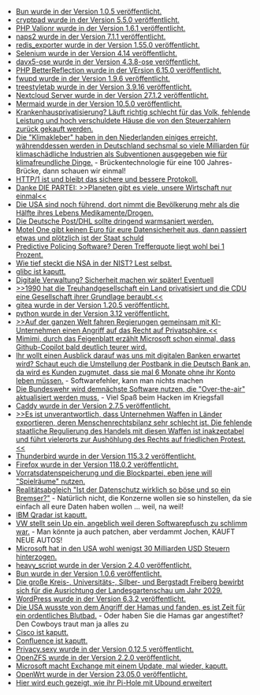 * [Bun wurde in der Version 1.0.5 veröffentlicht.](https://github.com/oven-sh/bun/releases/tag/bun-v1.0.5)
* [cryptpad wurde in der Version 5.5.0 veröffentlicht.](https://github.com/cryptpad/cryptpad/releases/tag/5.5.0)
* [PHP Valionr wurde in der Version 1.6.1 veröffentlicht.](https://github.com/CuyZ/Valinor/releases/tag/1.6.1)
* [naps2 wurde in der Version 7.1.1 veröffentlicht.](https://github.com/cyanfish/naps2/releases/tag/v7.1.1)
* [redis_exporter wurde in der Version 1.55.0 veröffentlicht.](https://github.com/oliver006/redis_exporter/releases/tag/v1.55.0)
* [Selenium wurde in der Version 4.14 veröffentlicht.](https://github.com/SeleniumHQ/selenium/releases/tag/selenium-4.14.0)
* [davx5-ose wurde in der Version 4.3.8-ose veröffentlicht.](https://github.com/bitfireAT/davx5-ose/releases/tag/v4.3.8-ose)
* [PHP BetterReflection wurde in der VErsion 6.15.0 veröffentlicht.](https://github.com/Roave/BetterReflection/releases/tag/6.15.0)
* [fwupd wurde in der Version 1.9.6 veröffentlicht.](https://github.com/fwupd/fwupd/releases/tag/1.9.6)
* [treestyletab wurde in der Version 3.9.16 veröffentlicht.](https://github.com/piroor/treestyletab/releases/tag/3.9.16)
* [Nextcloud Server wurde in der Version 27.1.2 veröffentlicht.](https://github.com/nextcloud/server/releases/tag/v27.1.2)
* [Mermaid wurde in der Version 10.5.0 veröffentlicht.](https://github.com/mermaid-js/mermaid/releases/tag/v10.5.0)
* [Krankenhausprivatisierung? Läuft richtig schlecht für das Volk, fehlende Leistung und hoch verschuldete Häuse die von den Steuerzahlern zurück gekauft werden.](https://blog.fefe.de/?ts=9bd85157)
* [Die "Klimakleber" haben in den Niederlanden einiges erreicht, währenddessen werden in Deutschland sechsmal so viele Milliarden für klimaschädliche Industrien als Subventionen ausgegeben wie für klimafreundliche Dinge.](https://blog.fefe.de/?ts=9bdb75ce) - Brückentechnologie für eine 100 Jahres-Brücke, dann schauen wir einmal!
* [HTTP/1 ist und bleibt das sichere und bessere Protokoll.](https://blog.fefe.de/?ts=9bdb4a0e)
* [Danke DIE PARTEI: >>Planeten gibt es viele, unsere Wirtschaft nur einmal<<](https://blog.fefe.de/?ts=9bdba017)
* [Die USA sind noch führend, dort nimmt die Bevölkerung mehr als die Hälfte ihres Lebens Medikamente/Drogen.](https://blog.fefe.de/?ts=9bddf831)
* [Die Deutsche Post/DHL sollte dringend warmsaniert werden.](https://blog.fefe.de/?ts=9bdc61cb)
* [Motel One gibt keinen Euro für eure Datensicherheit aus, dann passiert etwas und plötzlich ist der Staat schuld](https://blog.fefe.de/?ts=9bdf89d2)
* [Predictive Policing Software? Deren Trefferquote liegt wohl bei 1 Prozent.](https://blog.fefe.de/?ts=9be38260)
* [Wie tief steckt die NSA in der NIST? Lest selbst.](https://blog.fefe.de/?ts=9be243ca)
* [glibc ist kaputt.](https://blog.fefe.de/?ts=9be2b75a)
* [Digitale Verwaltung? Sicherheit machen wir später! Eventuell](https://netzpolitik.org/2023/registermodernisierung-automatisierung-auf-kosten-der-sicherheit/)
* [>>1990 hat die Treuhandgesellschaft ein Land privatisiert und die CDU eine Gesellschaft ihrer Grundlage beraubt.<<](https://tuxproject.de/blog/2023/10/die-grenze-durch-europa/)
* [gitea wurde in der Version 1.20.5 veröffentlicht.](https://github.com/go-gitea/gitea/releases/tag/v1.20.5)
* [python wurde in der Version 3.12 veröffentlicht.](https://www.phoronix.com/news/Python-3.12-Released)
* [>>Auf der ganzen Welt fahren Regierungen gemeinsam mit KI-Unternehmen einen Angriff auf das Recht auf Privatsphäre.<<](https://netzpolitik.org/2023/signal-chefin-zur-chatkontrolle-die-eu-kann-diesen-rueckschritt-bei-den-menschenrechten-stoppen/)
* [Mimimi, durch das Feigenblatt erzählt Microsoft schon einmal, dass Github-Copilot bald deutlich teurer wird.](http://blog.fefe.de/?ts=9bd9898b)
* [Ihr wollt einen Ausblick darauf was uns mit digitalen Banken erwartet wird? Schaut euch die Umstellung der Postbank in die Deutsch Bank an, da wird es Kunden zugmutet, dass sie mal 6 Monate ohne ihr Konto leben müssen.](https://www.heise.de/news/Postbank-Bundesregierung-will-Problemen-durch-IT-Umstellung-nachgehen-9331470.html) - Softwarefehler, kann man nichts machen
* [Die Bundeswehr wird demnächste Software nutzen, die "Over-the-air" aktualisiert werden muss.](http://blog.fefe.de/?ts=9bd9efd5) - Viel Spaß beim Hacken im Kriegsfall
* [Caddy wurde in der Version 2.7.5 veröffentlicht.](https://github.com/caddyserver/caddy/releases/tag/v2.7.5)
* [>>Es ist unverantwortlich, dass Unternehmen Waffen in Länder exportieren, deren Menschenrechtsbilanz sehr schlecht ist. Die fehlende staatliche Regulierung des Handels mit diesen Waffen ist inakzeptabel und führt vielerorts zur Aushöhlung des Rechts auf friedlichen Protest.<<](https://netzpolitik.org/2023/amnesty-bericht-das-geschaeft-hinter-der-unterdrueckung-von-protesten/)
* [Thunderbird wurde in der Version 115.3.2 veröffentlicht.](https://www.borncity.com/blog/2023/10/12/thunderbird-115-3-2/)
* [Firefox wurde in der Version 118.0.2 veröffentlicht.](https://www.borncity.com/blog/2023/10/12/firefox-118-0-2/)
* [Vorratsdatenspeicherung und die Blockpartei, eben jene will "Spielräume" nutzen.](https://netzpolitik.org/2023/vorratsdatenspeicherung-sachverstaendige-uneins-ueber-sammlung-von-ip-adressen/)
* [Realitätsabgleich "Ist der Datenschutz wirklich so böse und so ein Bremser?"](https://media.ccc.de/v/camp2023-57243-xfilesgdpr) - Natürlich nicht, die Konzerne wollen sie so hinstellen, da sie einfach all eure Daten haben wollen ... weil, na weil!
* [IBM Qradar ist kaputt.](http://blog.fefe.de/?ts=9bd68393)
* [VW stellt sein Up ein, angeblich weil deren Softwarepfusch zu schlimm war.](http://blog.fefe.de/?ts=9bd912ef) - Man könnte ja auch patchen, aber verdammt Jochen, KAUFT NEUE AUTOS!
* [Microsoft hat in den USA wohl wenigst 30 Milliarden USD Steuern hinterzogen.](http://blog.fefe.de/?ts=9bd90c71)
* [heavy_script wurde in der Version 2.4.0 veröffentlicht.](https://github.com/Heavybullets8/heavy_script/releases/tag/v2.4.0)
* [Bun wurde in der Version 1.0.6 veröffentlicht.](https://github.com/oven-sh/bun/releases/tag/bun-v1.0.6)
* [Die große Kreis-, Universitäts-, Silber- und Bergstadt Freiberg bewirbt sich für die Ausrichtung der Landesgartenschau um Jahr 2029.](https://www.mdr.de/nachrichten/sachsen/chemnitz/freiberg/landesgartenschau-bewerbung-oberbuergermeister-altlasten-100.html)
* [WordPress wurde in der Version 6.3.2 veröffentlicht.](https://wordpress.org/news/2023/10/wordpress-6-3-2-maintenance-and-security-release/)
* [Die USA wusste von dem Angriff der Hamas und fanden, es ist Zeit für ein ordentliches Blutbad.](https://blog.fefe.de/?ts=9bd7792a) - Oder haben Sie die Hamas gar angestiftet? Den Cowboys traut man ja alles zu
* [Cisco ist kaputt.](https://blog.fefe.de/?ts=9bd7fc51)
* [Confluence ist kaputt.](https://blog.fefe.de/?ts=9bd4b275)
* [Privacy.sexy wurde in der Version 0.12.5 veröffentlicht.](https://github.com/undergroundwires/privacy.sexy/releases/tag/0.12.5)
* [OpenZFS wurde in der Version 2.2.0 veröffentlicht.](https://github.com/openzfs/zfs/releases/tag/zfs-2.2.0)
* [Microsoft macht Exchange mit einem Update, mal wieder, kaputt.](https://www.borncity.com/blog/2023/10/14/exchange-server-okt-2023-updates-scheitern-mit-fehler-0x80070534/)
* [OpenWrt wurde in der Version 23.05.0 veröffentlicht.](https://lwn.net/Articles/947727/)
* [Hier wird euch gezeigt, wie ihr Pi-Hole mit Ubound erweitert](https://www.kuketz-blog.de/pi-hole-einrichtung-und-konfiguration-mit-unbound-adblocker-teil2/)
